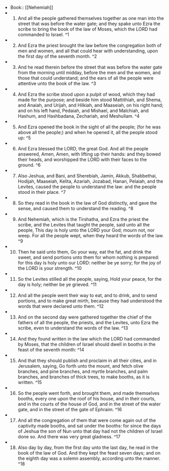 - Book:: [[Nehemiah]]
- 1. And all the people gathered themselves together as one man into the street that was before the water gate; and they spake unto Ezra the scribe to bring the book of the law of Moses, which the LORD had commanded to Israel. ^1
- 2. And Ezra the priest brought the law before the congregation both of men and women, and all that could hear with understanding, upon the first day of the seventh month. ^2
- 3. And he read therein before the street that was before the water gate from the morning until midday, before the men and the women, and those that could understand; and the ears of all the people were attentive unto the book of the law. ^3
- 4. And Ezra the scribe stood upon a pulpit of wood, which they had made for the purpose; and beside him stood Mattithiah, and Shema, and Anaiah, and Urijah, and Hilkiah, and Maaseiah, on his right hand; and on his left hand, Pedaiah, and Mishael, and Malchiah, and Hashum, and Hashbadana, Zechariah, and Meshullam. ^4
- 5. And Ezra opened the book in the sight of all the people; (for he was above all the people;) and when he opened it, all the people stood up: ^5
- 6. And Ezra blessed the LORD, the great God. And all the people answered, Amen, Amen, with lifting up their hands: and they bowed their heads, and worshipped the LORD with their faces to the ground. ^6
- 7. Also Jeshua, and Bani, and Sherebiah, Jamin, Akkub, Shabbethai, Hodijah, Maaseiah, Kelita, Azariah, Jozabad, Hanan, Pelaiah, and the Levites, caused the people to understand the law: and the people stood in their place. ^7
- 8. So they read in the book in the law of God distinctly, and gave the sense, and caused them to understand the reading. ^8
- 9. And Nehemiah, which is the Tirshatha, and Ezra the priest the scribe, and the Levites that taught the people, said unto all the people, This day is holy unto the LORD your God; mourn not, nor weep. For all the people wept, when they heard the words of the law. ^9
- 10. Then he said unto them, Go your way, eat the fat, and drink the sweet, and send portions unto them for whom nothing is prepared: for this day is holy unto our LORD: neither be ye sorry; for the joy of the LORD is your strength. ^10
- 11. So the Levites stilled all the people, saying, Hold your peace, for the day is holy; neither be ye grieved. ^11
- 12. And all the people went their way to eat, and to drink, and to send portions, and to make great mirth, because they had understood the words that were declared unto them. ^12
- 13. And on the second day were gathered together the chief of the fathers of all the people, the priests, and the Levites, unto Ezra the scribe, even to understand the words of the law. ^13
- 14. And they found written in the law which the LORD had commanded by Moses, that the children of Israel should dwell in booths in the feast of the seventh month: ^14
- 15. And that they should publish and proclaim in all their cities, and in Jerusalem, saying, Go forth unto the mount, and fetch olive branches, and pine branches, and myrtle branches, and palm branches, and branches of thick trees, to make booths, as it is written. ^15
- 16. So the people went forth, and brought them, and made themselves booths, every one upon the roof of his house, and in their courts, and in the courts of the house of God, and in the street of the water gate, and in the street of the gate of Ephraim. ^16
- 17. And all the congregation of them that were come again out of the captivity made booths, and sat under the booths: for since the days of Jeshua the son of Nun unto that day had not the children of Israel done so. And there was very great gladness. ^17
- 18. Also day by day, from the first day unto the last day, he read in the book of the law of God. And they kept the feast seven days; and on the eighth day was a solemn assembly, according unto the manner. ^18

